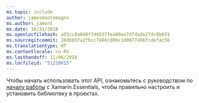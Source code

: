 ```yaml
---
ms.topic: include
author: jamesmontemagno
ms.author: jamont
ms.date: 10/31/2018
ms.openlocfilehash: a55cc8a848f746637fea00ea7d7dade27dc8b651
ms.sourcegitcommit: 28dbb5fa2fbcc7e66cd09c1d0077496fcdefac56
ms.translationtype: HT
ms.contentlocale: ru-RU
ms.lasthandoff: 11/06/2018
ms.locfileid: "51210615"
---
```

Чтобы начать использовать этот API, ознакомьтесь с руководством по [началу работы](~/essentials/get-started.md) с Xamarin.Essentials, чтобы правильно настроить и установить библиотеку в проектах.
